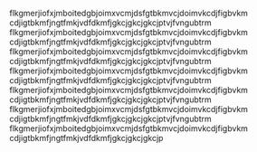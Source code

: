 flkgmerjiofxjmboitedgbjoimxvcmjdsfgtbkmvcjdoimvkcdjfigbvkm cdjigtbkmfjngtfmkjvdfdkmfjgkcjgkcjgkcjptvjfvngubtrm flkgmerjiofxjmboitedgbjoimxvcmjdsfgtbkmvcjdoimvkcdjfigbvkm cdjigtbkmfjngtfmkjvdfdkmfjgkcjgkcjgkcjptvjfvngubtrm flkgmerjiofxjmboitedgbjoimxvcmjdsfgtbkmvcjdoimvkcdjfigbvkm cdjigtbkmfjngtfmkjvdfdkmfjgkcjgkcjgkcjptvjfvngubtrm flkgmerjiofxjmboitedgbjoimxvcmjdsfgtbkmvcjdoimvkcdjfigbvkm cdjigtbkmfjngtfmkjvdfdkmfjgkcjgkcjgkcjptvjfvngubtrm flkgmerjiofxjmboitedgbjoimxvcmjdsfgtbkmvcjdoimvkcdjfigbvkm cdjigtbkmfjngtfmkjvdfdkmfjgkcjgkcjgkcjptvjfvngubtrm flkgmerjiofxjmboitedgbjoimxvcmjdsfgtbkmvcjdoimvkcdjfigbvkm cdjigtbkmfjngtfmkjvdfdkmfjgkcjgkcjgkcjptvjfvngubtrm flkgmerjiofxjmboitedgbjoimxvcmjdsfgtbkmvcjdoimvkcdjfigbvkm cdjigtbkmfjngtfmkjvdfdkmfjgkcjgkcjgkcjp
